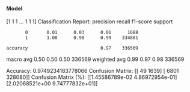 #### Model
[1 1 1 ... 1 1 1]
Classification Report:
              precision    recall  f1-score   support

           0       0.01      0.03      0.01      1688
           1       1.00      0.98      0.99    334881

    accuracy                           0.97    336569
   macro avg       0.50      0.50      0.50    336569
weighted avg       0.99      0.97      0.98    336569

Accuracy: 0.9749234183778066
Confusion Matrix:
[[    49   1639]
 [  6801 328080]]
Confusion Matrix (%):
[[1.45586789e-02 4.86972954e-01]
 [2.02068521e+00 9.74777832e+01]]

